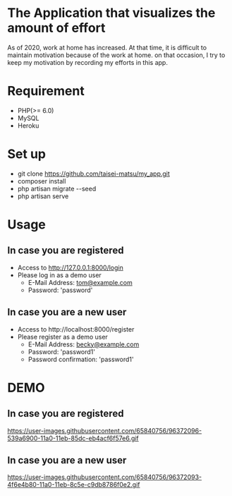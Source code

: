 # The Application that visualizes the amount of effort
As of 2020, work at home has increased. At that time, it is difficult to maintain motivation because of the work at home.
on that occasion, I try to keep my motivation by recording my efforts in this app.

# Requirement
- PHP(>= 6.0)
- MySQL
- Heroku

# Set up
- git clone https://github.com/taisei-matsu/my_app.git
- composer install
- php artisan migrate --seed
- php artisan serve

# Usage
## In case you are registered
- Access to http://127.0.0.1:8000/login
- Please log in as a demo user
  - E-Mail Address: tom@example.com
  - Password: 'password'

## In case you are a new user
- Access to http://localhost:8000/register
- Please register as a demo user
  - E-Mail Address: becky@example.com
  - Password: 'password1'
  - Password confirmation: 'password1'
 
# DEMO
## In case you are registered
https://user-images.githubusercontent.com/65840756/96372096-539a6900-11a0-11eb-85dc-eb4acf6f57e6.gif

## In case you are a new user
https://user-images.githubusercontent.com/65840756/96372093-4f6e4b80-11a0-11eb-8c5e-c9db8786f0e2.gif
